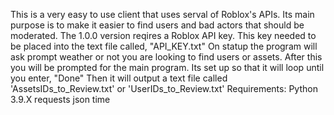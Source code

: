 This is a very easy to use client that uses serval of Roblox's APIs. Its main purpose is to make it easier to find users and bad actors that should be moderated. The 1.0.0 version reqires a Roblox API key. This key needed to be placed into the text file called, "API_KEY.txt"
On statup the program will ask prompt weather or not you are looking to find users or assets. After this you will be prompted for the main program. Its set up so that it will loop until you enter, "Done" Then it will output a text file called 'AssetsIDs_to_Review.txt' or 'UserIDs_to_Review.txt'
Requirements:
  Python 3.9.X
    requests
    json
    time
